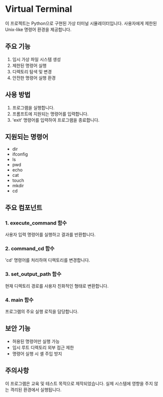 # Virtual Terminal

이 프로젝트는 Python으로 구현된 가상 터미널 시뮬레이터입니다. 사용자에게 제한된 Unix-like 명령어 환경을 제공합니다.

## 주요 기능

1. 임시 가상 파일 시스템 생성
2. 제한된 명령어 실행
3. 디렉토리 탐색 및 변경
4. 안전한 명령어 실행 환경

## 사용 방법

1. 프로그램을 실행합니다.
2. 프롬프트에 지원되는 명령어를 입력합니다.
3. 'exit' 명령어를 입력하여 프로그램을 종료합니다.

## 지원되는 명령어

- dir
- ifconfig
- ls
- pwd
- echo
- cat
- touch
- mkdir
- cd

## 주요 컴포넌트

### 1. execute_command 함수
사용자 입력 명령어를 실행하고 결과를 반환합니다.

### 2. command_cd 함수
'cd' 명령어를 처리하여 디렉토리를 변경합니다.

### 3. set_output_path 함수
현재 디렉토리 경로를 사용자 친화적인 형태로 변환합니다.

### 4. main 함수
프로그램의 주요 실행 로직을 담당합니다.

## 보안 기능

- 허용된 명령어만 실행 가능
- 임시 루트 디렉토리 외부 접근 제한
- 명령어 실행 시 셸 주입 방지

## 주의사항

이 프로그램은 교육 및 테스트 목적으로 제작되었습니다. 실제 시스템에 영향을 주지 않는 격리된 환경에서 실행됩니다.